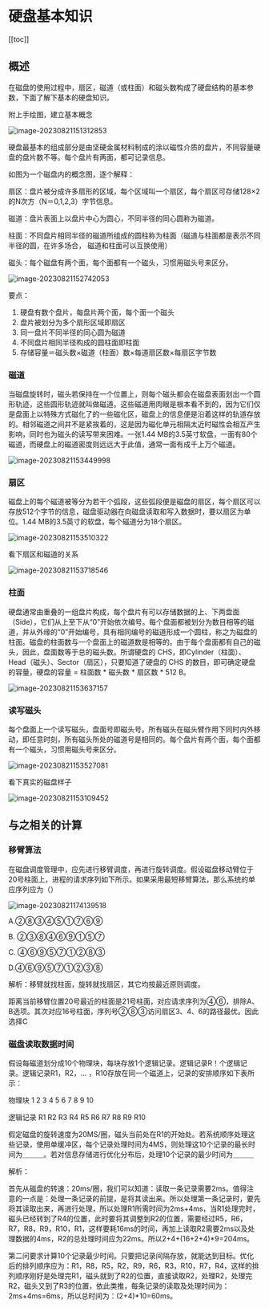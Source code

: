 # 硬盘基本知识
[[toc]]

## 概述

在磁盘的使用过程中，扇区，磁道（或柱面）和磁头数构成了硬盘结构的基本参数，下面了解下基本的硬盘知识。

附上手绘图，建立基本概念



![image-20230821151312853](./img/硬盘基本知识/image-20230821151312853.png)

硬盘最基本的组成部分是由坚硬金属材料制成的涂以磁性介质的盘片，不同容量硬盘的盘片数不等。每个盘片有两面，都可记录信息。

如图为一个磁盘内的概念图，逐个解释：

扇区：盘片被分成许多扇形的区域，每个区域叫一个扇区，每个扇区可存储128×2的N次方（N＝0,1,2,3）字节信息。

磁道：盘片表面上以盘片中心为圆心，不同半径的同心圆称为磁道。

柱面：不同盘片相同半径的磁道所组成的圆柱称为柱面（磁道与柱面都是表示不同半径的圆，在许多场合， 磁道和柱面可以互换使用）

磁头：每个磁盘有两个面，每个面都有一个磁头，习惯用磁头号来区分。

![image-20230821152742053](./img/硬盘基本知识/image-20230821152742053.png)

要点：

1. 硬盘有数个盘片，每盘片两个面，每个面一个磁头
2. 盘片被划分为多个扇形区域即扇区
3. 同一盘片不同半径的同心圆为磁道
4. 不同盘片相同半径构成的圆柱面即柱面
5. 存储容量＝磁头数×磁道（柱面）数×每道扇区数×每扇区字节数

### 磁道

当磁盘旋转时，磁头若保持在一个位置上，则每个磁头都会在磁盘表面划出一个圆形轨迹，这些圆形轨迹就叫做磁道。这些磁道用肉眼是根本看不到的，因为它们仅是盘面上以特殊方式磁化了的一些磁化区，磁盘上的信息便是沿着这样的轨道存放的。相邻磁道之间并不是紧挨着的，这是因为磁化单元相隔太近时磁性会相互产生影响，同时也为磁头的读写带来困难。一张1.44 MB的3.5英寸软盘，一面有80个磁道，而硬盘上的磁道密度则远远大于此值，通常一面有成千上万个磁道。

![image-20230821153449998](./img/硬盘基本知识/image-20230821153449998.png)

### 扇区

磁盘上的每个磁道被等分为若干个弧段，这些弧段便是磁盘的扇区，每个扇区可以存放512个字节的信息，磁盘驱动器在向磁盘读取和写入数据时，要以扇区为单位。1.44 MB的3.5英寸的软盘，每个磁道分为18个扇区。

![image-20230821153510322](./img/硬盘基本知识/image-20230821153510322.png)

看下扇区和磁道的关系

![image-20230821153718546](./img/硬盘基本知识/image-20230821153718546.png)

### 柱面

硬盘通常由重叠的一组盘片构成，每个盘片有可以存储数据的上、下两盘面（Side），它们从上至下从“0”开始依次编号。每个盘面都被划分为数目相等的磁道，并从外缘的“0”开始编号，具有相同编号的磁道形成一个圆柱，称之为磁盘的柱面。磁盘的柱面数与一个盘面上的磁道数是相等的。由于每个盘面都有自己的磁头，因此，盘面数等于总的磁头数。所谓硬盘的 CHS，即Cylinder（柱面）、Head（磁头）、Sector（扇区），只要知道了硬盘的 CHS 的数目，即可确定硬盘的容量，硬盘的容量 = 柱面数 \* 磁头数 \* 扇区数 \* 512 B。

![image-20230821153637157](./img/硬盘基本知识/image-20230821153637157.png)

### 读写磁头

每个盘面上一个读写磁头，盘面号即磁头号。所有磁头在磁头臂作用下同时内外移动，即任意时刻，所有磁头所处的磁道号是相同的。每个盘片有两个面，每个面都有一个磁头，习惯用磁头号来区分。

![image-20230821153527081](./img/硬盘基本知识/image-20230821153527081.png)



看下真实的磁盘样子

![image-20230821153109452](./img/硬盘基本知识/image-20230821153109452.png)



## 与之相关的计算

### 移臂算法

在磁盘调度管理中，应先进行移臂调度，再进行旋转调度。假设磁盘移动臂位于20号柱面上，进程的请求序列如下所示。如果采用最短移臂算法，那么系统的单应序列应为（）

![image-20230821174139518](./img/硬盘基本知识/image-20230821174139518.png)

A.②⑧③④⑤①⑦⑥⑨ 

B. ②③⑧④⑥⑨①⑤⑦

C. ④⑥⑨⑤⑦①②⑧③

D.④⑥⑨⑤⑦①②③⑧

解析：移臂就找柱面，旋转就找扇区，其它均按最近原则调度。

距离当前移臂位置20号最近的柱面是21号柱面，对应请求序列为④⑥，排除A、B选项。其次对应16号柱面，序列号②⑧③访问扇区3、4、6的路径最优。因此选择C



### 磁盘读取数据时间

假设每磁道划分成10个物理块，每块存放1个逻辑记录。逻辑记录R！个逻辑记录。逻辑记录R1，R2，... ，R10存放在同一个磁道上，记录的安排顺序如下表所示：

物理块 1 2 3 4 5 6 7 8 9 10

逻辑记录 R1 R2 R3 R4 R5 R6 R7 R8 R9 R10

假定磁盘的旋转速度为20MS/圈，磁头当前处在R1的开始处。若系统顺序处理这些记录，使用单缓冲区，每个记录处理时间为4MS，则处理这10个记录的最长时间为＿＿＿。若对信息存储进行优化分布后，处理10个记录的最少时间为＿＿＿

解析：

首先从磁盘的转速：20ms/圈，我们可以知道：读取一条记录需要2ms。值得注意的一点是：处理一条记录的前提，是将其读出来。所以处理第一条记录时，要先将其读取出来，再进行处理，所以处理R1所需时间为2ms+4ms，当R1处理完时，磁头已经转到了R4的位置，此时要将其调整到R2的位置，需要经过R5，R6，R7，R8，R9，R10，R1，这样要耗16ms的时间，再加上读取R2需要2ms以及处理数据的4ms，R2的总处理时间应为22ms。所以2+4+(16+2+4)\*9=204ms。

第二问要求计算10个记录最少时间。只要把记录间隔存放，就能达到目标。优化后的排列顺序应为：R1，R8，R5，R2，R9，R6，R3，R10，R7，R4，这样的排列顺序刚好是处理完R1，磁头就到了R2的位置，直接读取R2，处理R2，处理完R2，磁头又到了R3的位置，依此类推，每条记录的读取及处理时间为：2ms+4ms=6ms，所以总时间为：(2+4)\*10=60ms。
